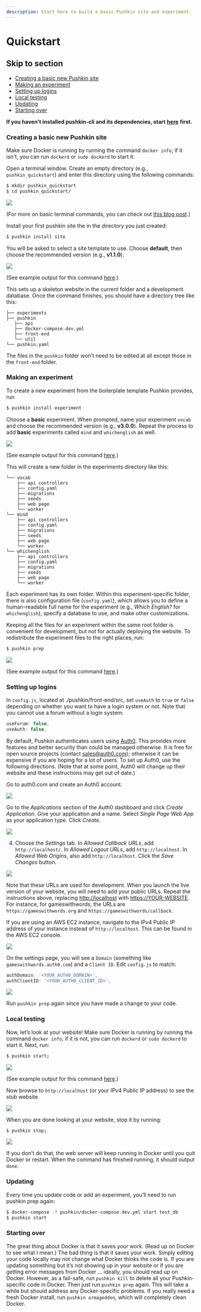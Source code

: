 ```yaml
---
description: Start here to build a basic Pushkin site and experiment.
---
```


# Quickstart

## Skip to section

* [Creating a basic new Pushkin site](./#creating-basic-new-pushkin-site)
* [Making an experiment](./#making-an-experiment)
* [Setting up logins](./#setting-up-logins)
* [Local testing](./#local-testing)
* [Updating](./#updating)
* [Starting over](./#starting-over)

**If you haven't installed pushkin-cli and its dependencies, start** [**here**](../installing-pushkin-and-dependencies/) **first.**

### Creating a basic new Pushkin site

Make sure Docker is running by running the command `docker info`; if it isn't, you can run `dockerd` or `sudo dockerd` to start it.

Open a terminal window. Create an empty directory \(e.g., `pushkin_quickstart`\) and enter this directory using the following commands:

```bash
$ mkdir pushkin_quickstart
$ cd pushkin_quickstart/
```

![](../../.gitbook/assets/quickstart_1.gif)

\(For more on basic terminal commands, you can check out [this blog post](https://medium.com/@grace.m.nolan/terminal-for-beginners-e492ba10902a).\)

Install your first pushkin site the in the directory you just created:

```bash
$ pushkin install site
```

You will be asked to select a site template to use. Choose **default**, then choose the recommended version \(e.g., **v1.1.0**\).

![](../../.gitbook/assets/quickstart_2.gif)

\(See example output for this command [here](sample_output.md#example-output-for-pushkin-install-site).\)

This sets up a skeleton website in the current folder and a development database. Once the command finishes, you should have a directory tree like this:

```text
├── experiments
├── pushkin
   ├── api
   ├── docker-compose.dev.yml
   ├── front-end
   └── util
└── pushkin.yaml
```

The files in the `pushkin` folder won’t need to be edited at all except those in the `front-end` folder.

### Making an experiment

To create a new experiment from the boilerplate template Pushkin provides, run

```bash
$ pushkin install experiment
```

Choose a **basic** experiment. When prompted, name your experiment `vocab` and choose the recommended version \(e.g., **v3.0.0**\). Repeat the process to add **basic** experiments called `mind` and `whichenglish` as well.

![](../../.gitbook/assets/quickstart_3.gif)

\(See example output for this command [here](sample_output.md#example-output-for-pushkin-install-experiment).\)

This will create a new folder in the experiments directory like this:

```text
└── vocab
    ├── api controllers
    ├── config.yaml
    ├── migrations
    ├── seeds
    ├── web page
    └── worker
└── mind
    ├── api controllers
    ├── config.yaml
    ├── migrations
    ├── seeds
    ├── web page
    └── worker
└── whichenglish
    ├── api controllers
    ├── config.yaml
    ├── migrations
    ├── seeds
    ├── web page
    └── worker
```

Each experiment has its own folder. Within this experiment-specific folder, there is also configuration file \(`config.yaml`\), which allows you to define a human-readable full name for the experiment \(e.g., _Which English?_ for `whichenglish`\), specify a database to use, and make other customizations.

Keeping all the files for an experiment within the same root folder is convenient for development, but not for actually deploying the website. To redistribute the experiment files to the right places, run:

```bash
$ pushkin prep
```

![](../../.gitbook/assets/quickstart_4.gif)

\(See example output for this command [here](sample_output.md#example-output-for-pushkin-prep).\)

### Setting up logins

In `config.js`, located at ./pushkin/front-end/src, set `useAuth` to `true` or `false` depending on whether you want to have a login system or not. Note that you cannot use a forum without a login system:

```javascript
useForum: false,
useAuth: false,
```

By default, Pushkin authenticates users using [Auth0](https://auth0.com/). This provides more features and better security than could be managed otherwise. It is free for open source projects \(contact [sales@auth0.com](mailto:sales%40auth0.com)\); otherwise it can be expensive if you are hoping for a lot of users. To set up Auth0, use the following directions. \(Note that at some point, Auth0 will change up their website and these instructions may get out of date.\)

Go to auth0.com and create an Auth0 account.

![](../../.gitbook/assets/auth0_1.gif)

Go to the _Applications_ section of the Auth0 dashboard and click _Create Application_. Give your application and a name. Select _Single Page Web App_ as your application type. Click _Create_.

![](../../.gitbook/assets/auth0_2.gif)

4. Choose the _Settings_ tab. In _Allowed Callback URLs_, add `http://localhost/`. In _Allowed Logout URLs_, add `http://localhost`. In _Allowed Web Origins_, also add `http://localhost`. Click the _Save Changes_ button.

![](../../.gitbook/assets/auth0_3.gif)

Note that these URLs are used for development. When you launch the live version of your website, you will need to add your public URLs. Repeat the instructions above, replacing [http://localhost](http://localhost) with [https://YOUR-WEBSITE](https://YOUR-WEBSITE). For instance, for gameswithwords, the URLs are `https://gameswithwords.org` and `https://gameswithwords/callback`.

If you are using an AWS EC2 instance, navigate to the IPv4 Public IP address of your instance instead of `http://localhost`. This can be found in the AWS EC2 console.

![](../../.gitbook/assets/38%20%281%29.gif)

On the settings page, you will see a `Domain` \(something like `gameswithwords.auth0.com`\) and a `Client ID`. Edit `config.js` to match:

```javascript
authDomain: '<YOUR_AUTH0_DOMAIN>',
authClientID: '<YOUR_AUTH0_CLIENT_ID>',
```
![](../../.gitbook/assets/auth0_4.gif)

Run `pushkin prep` again since you have made a change to your code.

### Local testing

Now, let’s look at your website! Make sure Docker is running by running the command `docker info`; if it is not, you can run `dockerd` or `sudo dockerd` to start it. Next, run:

```bash
$ pushkin start;
```

![](../../.gitbook/assets/quickstart_5.gif)

\(See example output for this command [here](sample_output.md#example-output-for-pushkin-start).\)

Now browse to `http://localhost` \(or your IPv4 Public IP address\) to see the stub website.

![](../../.gitbook/assets/quickstart_6.gif)

When you are done looking at your website, stop it by running:

```bash
$ pushkin stop;
```
![](../../.gitbook/assets/quickstart_7.gif)

If you don’t do that, the web server will keep running in Docker until you quit Docker or restart. When the command has finished running, it should output `done`.

### Updating

Every time you update code or add an experiment, you’ll need to run pushkin prep again:

```bash
$ docker-compose -f pushkin/docker-compose.dev.yml start test_db
$ pushkin start
```

### Starting over

The great thing about Docker is that it saves your work. \(Read up on Docker to see what I mean.\) The bad thing is that it saves your work. Simply editing your code locally may not change what Docker thinks the code is. If you are updating something but it’s not showing up in your website or if you are getting error messages from Docker … ideally, you should read up on Docker. However, as a fail-safe, run `pushkin kill` to delete all your Pushkin-specific code in Docker. Then just run `pushkin prep` again. This will take a while but should address any Docker-specific problems. If you really need a fresh Docker install, run `pushkin armageddon`, which will completely clean Docker.

